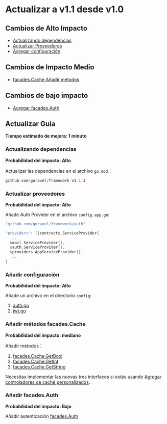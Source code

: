 # Actualizar a v1.1 desde v1.0

## Cambios de Alto Impacto

- [Actualizando dependencias](#updating-dependencies)
- [Actualizar Proveedores](#update-providers)
- [Agregar configuración](#add-config)

## Cambios de Impacto Medio

- [facades.Cache Añadir métodos](#facades-cache-add-methods)

## Cambios de bajo impacto

- [Agregar facades.Auth](#add-facades-auth)

## Actualizar Guía

**Tiempo estimado de mejora: 1 minuto**

### Actualizando dependencias

**Probabilidad del impacto: Alto**

Actualizar las dependencias en el archivo `go.mod`：

```go
github.com/goravel/framework v1.1.1
```

### Actualizar proveedores

**Probabilidad del impacto: Alto**

Añade Auth Provider en el archivo `config.app.go`:

```go
"github.com/goravel/framework/auth"

"providers": []contracts.ServiceProvider{
  ...
  &mail.ServiceProvider{},
  &auth.ServiceProvider{},
  &providers.AppServiceProvider{},
  ...
}
```

### Añadir configuración

**Probabilidad del impacto: Alto**

Añade un archivo en el directorio `config`:

1. [auth.go](https://github.com/goravel/goravel/blob/v1.1.1/config/auth.go)
2. [jwt.go](https://github.com/goravel/goravel/blob/v1.1.1/config/jwt.go)

### Añadir métodos facades.Cache

**Probabilidad del impacto: mediano**

Añadir métodos：

1. [facades.Cache.GetBool](https://github.com/goravel/framework/blob/87c7fa9b95e45fcf4f88a502f1a1adc213527ae1/contracts/cache/store.go#L9)
2. [facades.Cache.GetInt](https://github.com/goravel/framework/blob/87c7fa9b95e45fcf4f88a502f1a1adc213527ae1/contracts/cache/store.go#L10)
3. [facades.Cache.GetString](https://github.com/goravel/framework/blob/87c7fa9b95e45fcf4f88a502f1a1adc213527ae1/contracts/cache/store.go#L11)

Necesitas implementar las nuevas tres interfaces si estás
usando [Agregar controladores de caché personalizados](../advanced/cache#adding-custom-cache-drivers).

### Añadir facades.Auth

**Probabilidad del impacto: Bajo**

Añadir autenticación [facades.Auth](../security/authentication)

